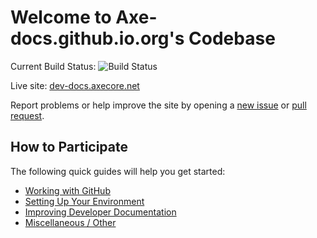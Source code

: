 # Welcome to Axe-docs.github.io.org's Codebase

Current Build Status: ![Build Status](https://travis-ci.com/axe-docs/axe-docs.svg?branch=master)

Live site: [dev-docs.axecore.net](https://dev-docs.axecore.net)

Report problems or help improve the site by opening a [new issue](https://github.com/axerunners/dev-docs/issues/new) or [pull request](https://github.com/axerunners/dev-docs/compare).

## How to Participate
The following quick guides will help you get started:

<!--
+ [Becoming a Contributor](https://github.com/axerunners/dev-docs/blob/master/docs/become-a-contributor.md)
-->
+ [Working with GitHub](https://github.com/axerunners/dev-docs/blob/master/docs/working-with-github.md)
+ [Setting Up Your Environment](https://github.com/axerunners/dev-docs/blob/master/docs/setting-up-your-environment.md)
+ [Improving Developer Documentation](https://github.com/axerunners/dev-docs/blob/master/docs/contributing-to-developer-documentation.md)
+ [Miscellaneous / Other](https://github.com/axerunners/dev-docs/blob/master/docs/miscellaneous.md)
<!--
+ [Assisting with Translations](https://github.com/axerunners/dev-docs/blob/master/docs/assisting-with-translations.md)
+ [Managing Wallets](https://github.com/axerunners/dev-docs/blob/master/docs/managing-wallets.md)
+ [Adding Events, Release Notes and Alerts](https://github.com/axerunners/dev-docs/blob/master/docs/adding-events-release-notes-and-alerts.md)
+ [Adding Blog Posts](https://github.com/axerunners/dev-docs/blob/master/docs/adding-blog-posts.md)
-->
